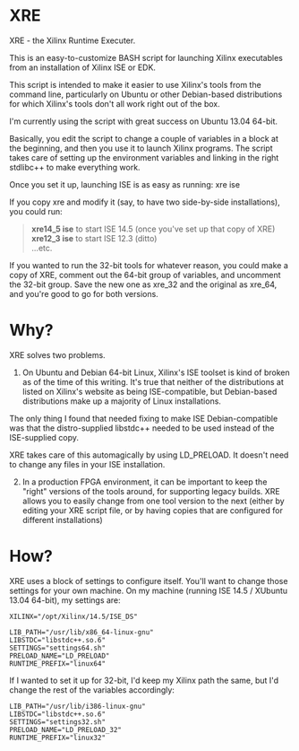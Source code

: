 XRE
===

XRE - the Xilinx Runtime Executer.

This is an easy-to-customize BASH script for launching Xilinx executables
from an installation of Xilinx ISE or EDK.

This script is intended to make it easier to use Xilinx's tools from the
command line, particularly on Ubuntu or other Debian-based distributions
for which Xilinx's tools don't all work right out of the box.

I'm currently using the script with great success on Ubuntu 13.04 64-bit.

Basically, you edit the script to change a couple of variables in a 
block at the beginning, and then you use it to launch Xilinx programs. 
The script takes care of setting up the environment variables and linking
in the right stdlibc++ to make everything work.

Once you set it up, launching ISE is as easy as running:
xre ise

If you copy xre and modify it (say, to have two side-by-side installations),
you could run:

> **xre14\_5 ise** to start ISE 14.5 (once you've set up that copy of XRE)  
> **xre12\_3 ise** to start ISE 12.3 (ditto)  
    ...etc.  

If you wanted to run the 32-bit tools for whatever reason, you could
make a copy of XRE, comment out the 64-bit group of variables,
and uncomment the 32-bit group. Save the new one as xre_32 and the
original as xre_64, and you're good to go for both versions.

Why?
===

XRE solves two problems.

1) On Ubuntu and Debian 64-bit Linux, Xilinx's ISE toolset is kind of
broken as of the time of this writing. It's true that neither of the
distributions at listed on Xilinx's website as being ISE-compatible,
but Debian-based distributions make up a majority of Linux installations.

The only thing I found that needed fixing to make ISE Debian-compatible
was that the distro-supplied libstdc++ needed to be used instead of the
ISE-supplied copy.

XRE takes care of this automagically by using LD\_PRELOAD. It doesn't
need to change any files in your ISE installation.

2) In a production FPGA environment, it can be important to keep the "right"
versions of the tools around, for supporting legacy builds. XRE allows you
to easily change from one tool version to the next (either by editing your
XRE script file, or by having copies that are configured for different
installations)

How?
===
XRE uses a block of settings to configure itself. You'll want to change
those settings for your own machine. On my machine (running ISE 14.5 / 
XUbuntu 13.04 64-bit), my settings are:

    XILINX="/opt/Xilinx/14.5/ISE_DS"
       
    LIB_PATH="/usr/lib/x86_64-linux-gnu"
    LIBSTDC="libstdc++.so.6"
    SETTINGS="settings64.sh"
    PRELOAD_NAME="LD_PRELOAD"
    RUNTIME_PREFIX="linux64"

If I wanted to set it up for 32-bit, I'd keep my Xilinx path the same,
but I'd change the rest of the variables accordingly:

    LIB_PATH="/usr/lib/i386-linux-gnu"
    LIBSTDC="libstdc++.so.6"
    SETTINGS="settings32.sh"
    PRELOAD_NAME="LD_PRELOAD_32"
    RUNTIME_PREFIX="linux32"






